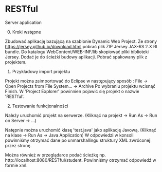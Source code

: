 # RESTful
Server application

0) Kroki wstępne

Zbudować aplikację bazującą na szablonie Dynamic Web Project.
Ze strony https://jersey.github.io/download.html pobrać plik ZIP Jersey JAX-RS 2.X RI bundle.
Do katalogu WebContent/WEB-INF/lib skopiować pliki biblioteki Jersey. Dodać je do ścieżki budowy aplikacji.
Pobrać spakowany plik z projektem.

1) Przykładowy import projektu

Projekt można zaimportować do Eclipse w następujący sposób :
File -> Open Projects from File System... -> Archive
Po wybraniu projektu wcisnąć Finish.
W 'Project Explorer' powinnien pojawić się projekt o nazwie 'RESTful'.

2) Testowanie funkcjonalności

Należy uruchomić projekt na serwerze. 
(Kliknąć na projekt -> Run As -> Run on Server -> ...)

Natępnie można uruchomić klasę 'test.java' jako aplikację Javową.
(Kliknąć na klase -> Run As -> Java Application)
W odpowiedzi w konsoli powinniśmy otrzymać dane po unmarshallingu struktury XML zwróconej przez stronę.

Można również w przeglądarce podać ścieżkę np. http://localhost:8080/RESTful/student.
Powinniśmy otrzymać odpowiedź w formie xml.
